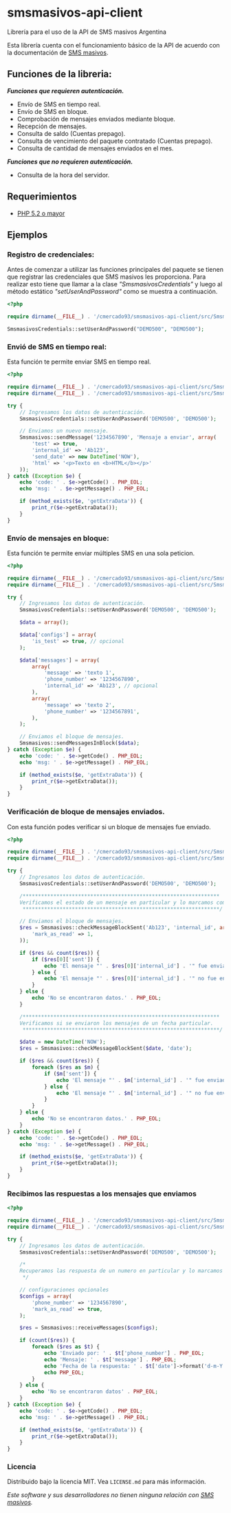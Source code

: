 # smsmasivos-api-client

Librería para el uso de la API de SMS masivos Argentina

Esta librería cuenta con el funcionamiento básico de la API de acuerdo con la documentación de [SMS masivos](https://smsmasivos.com.ar).

## Funciones de la libreria:

__*Funciones que requieren autenticación.*__
- Envío de SMS en tiempo real.
- Envío de SMS en bloque.
- Comprobación de mensajes enviados mediante bloque.
- Recepción de mensajes.
- Consulta de saldo (Cuentas prepago).
- Consulta de vencimiento del paquete contratado (Cuentas prepago).
- Consulta de cantidad de mensajes enviados en el mes.

__*Funciones que no requieren autenticación.*__
- Consulta de la hora del servidor.

## Requerimientos
- [PHP 5.2 o mayor](https://www.php.net/)

## Ejemplos

### Registro de credenciales:
Antes de comenzar a utilizar las funciones principales del paquete se tienen que registrar las credenciales que SMS masivos les proporciona. Para realizar esto tiene que llamar a la clase *"SmsmasivosCredentials"* y luego al método estático *"setUserAndPassword"* como se muestra a continuación.

```php
<?php

require dirname(__FILE__) . '/cmercado93/smsmasivos-api-client/src/SmsmasivosCredentials.php';

SmsmasivosCredentials::setUserAndPassword("DEMO500", "DEMO500");

```

### Envió de SMS en tiempo real:
Esta función te permite enviar SMS en tiempo real.

```php
<?php

require dirname(__FILE__) . '/cmercado93/smsmasivos-api-client/src/SmsmasivosCredentials.php';
require dirname(__FILE__) . '/cmercado93/smsmasivos-api-client/src/Smsmasivos.php';

try {
    // Ingresamos los datos de autenticación.
    SmsmasivosCredentials::setUserAndPassword('DEMO500', 'DEMO500');

    // Enviamos un nuevo mensaje.
    Smsmasivos::sendMessage('1234567890', 'Mensaje a enviar', array(
        'test' => true,
        'internal_id' => 'Ab123',
        'send_date' => new DateTime('NOW'),
        'html' => '<p>Texto en <b>HTML</b></p>'
    ));
} catch (Exception $e) {
    echo 'code: ' . $e->getCode() . PHP_EOL;
    echo 'msg: ' . $e->getMessage() . PHP_EOL;

    if (method_exists($e, 'getExtraData')) {
        print_r($e->getExtraData());
    }
}

```

### Envío de mensajes en bloque:
Esta función te permite enviar múltiples SMS en una sola peticion.

```php
<?php

require dirname(__FILE__) . '/cmercado93/smsmasivos-api-client/src/SmsmasivosCredentials.php';
require dirname(__FILE__) . '/cmercado93/smsmasivos-api-client/src/Smsmasivos.php';

try {
    // Ingresamos los datos de autenticación.
    SmsmasivosCredentials::setUserAndPassword('DEMO500', 'DEMO500');

    $data = array();

    $data['configs'] = array(
        'is_test' => true, // opcional
    );

    $data['messages'] = array(
        array(
            'message' => 'texto 1',
            'phone_number' => '1234567890',
            'internal_id' => 'Ab123', // opcional
        ),
        array(
            'message' => 'texto 2',
            'phone_number' => '1234567891',
        ),
    );

    // Enviamos el bloque de mensajes.
    Smsmasivos::sendMessagesInBlock($data);
} catch (Exception $e) {
    echo 'code: ' . $e->getCode() . PHP_EOL;
    echo 'msg: ' . $e->getMessage() . PHP_EOL;

    if (method_exists($e, 'getExtraData')) {
        print_r($e->getExtraData());
    }
}

```

### Verificación de bloque de mensajes enviados.
Con esta función podes verificar si un bloque de mensajes fue enviado.

```php
<?php

require dirname(__FILE__) . '/cmercado93/smsmasivos-api-client/src/SmsmasivosCredentials.php';
require dirname(__FILE__) . '/cmercado93/smsmasivos-api-client/src/Smsmasivos.php';

try {
    // Ingresamos los datos de autenticación.
    SmsmasivosCredentials::setUserAndPassword('DEMO500', 'DEMO500');

    /****************************************************************
    Verificamos el estado de un mensaje en particular y lo marcamos como leído.
     ****************************************************************/

    // Enviamos el bloque de mensajes.
    $res = Smsmasivos::checkMessageBlockSent('Ab123', 'internal_id', array(
        'mark_as_read' => 1,
    ));

    if ($res && count($res)) {
        if ($res[0]['sent']) {
            echo 'El mensaje "' . $res[0]['internal_id'] . '" fue enviado.' . PHP_EOL;
        } else {
            echo 'El mensaje "' . $res[0]['internal_id'] . '" no fue enviado por esta razón: ' . $res[0]['error'] . PHP_EOL;
        }
    } else {
        echo 'No se encontraron datos.' . PHP_EOL;
    }

    /****************************************************************
    Verificamos si se enviaron los mensajes de un fecha particular.
     ****************************************************************/

    $date = new DateTime('NOW');
    $res = Smsmasivos::checkMessageBlockSent($date, 'date');

    if ($res && count($res)) {
        foreach ($res as $m) {
            if ($m['sent']) {
                echo 'El mensaje "' . $m['internal_id'] . '" fue enviado.' . PHP_EOL;
            } else {
                echo 'El mensaje "' . $m['internal_id'] . '" no fue enviado por esta razón: ' . $m['error'] . PHP_EOL;
            }
        }
    } else {
        echo 'No se encontraron datos.' . PHP_EOL;
    }
} catch (Exception $e) {
    echo 'code: ' . $e->getCode() . PHP_EOL;
    echo 'msg: ' . $e->getMessage() . PHP_EOL;

    if (method_exists($e, 'getExtraData')) {
        print_r($e->getExtraData());
    }
}


```

### Recibimos las respuestas a los mensajes que enviamos

```php
<?php

require dirname(__FILE__) . '/cmercado93/smsmasivos-api-client/src/SmsmasivosCredentials.php';
require dirname(__FILE__) . '/cmercado93/smsmasivos-api-client/src/Smsmasivos.php';

try {
    // Ingresamos los datos de autenticación.
    SmsmasivosCredentials::setUserAndPassword('DEMO500', 'DEMO500');

    /*
    Recuperamos las respuesta de un numero en particular y lo marcamos como leido
     */

    // configuraciones opcionales
    $configs = array(
        'phone_number' => '1234567890',
        'mark_as_read' => true,
    );

    $res = Smsmasivos::receiveMessages($configs);

    if (count($res)) {
        foreach ($res as $t) {
            echo 'Enviado por: ' . $t['phone_number'] . PHP_EOL;
            echo 'Mensaje: ' . $t['message'] . PHP_EOL;
            echo 'Fecha de la respuesta: ' . $t['date']->format('d-m-Y H:i:s') . PHP_EOL;
            echo PHP_EOL;
        }
    } else {
        echo 'No se encontraron datos' . PHP_EOL;
    }
} catch (Exception $e) {
    echo 'code: ' . $e->getCode() . PHP_EOL;
    echo 'msg: ' . $e->getMessage() . PHP_EOL;

    if (method_exists($e, 'getExtraData')) {
        print_r($e->getExtraData());
    }
}

```

### Licencia
Distribuido bajo la licencia MIT. Vea `LICENSE.md` para más información.

_Este software y sus desarrolladores no tienen ninguna relación con [SMS masivos](https://smsmasivos.com.ar)._
